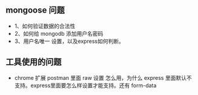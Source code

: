 
## mongoose 问题
* 1、如何验证数据的合法性
* 2、如何给 mongodb 添加用户名密码
* 3、用户名唯一 设置，以及express如何判断。


## 工具使用的问题
* chrome 扩展 postman 里面 raw 设置 怎么用，为什么 express 里面默认不支持。express里面要怎么样设置才能支持。还有 form-data



